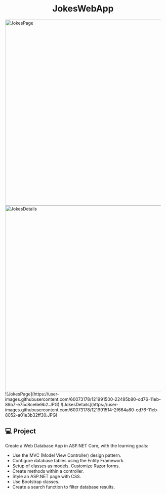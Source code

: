 <h1 align="center">JokesWebApp</h1>

<img src="https://user-images.githubusercontent.com/60073178/121991500-22495b80-cd76-11eb-89a7-e75c8ce6e9b2.JPG" alt="JokesPage" width="700" height="600">
<img src="https://user-images.githubusercontent.com/60073178/121991514-2f664a80-cd76-11eb-8052-a01e3b32ff30.JPG" alt="JokesDetails" width="700" height="600">
![JokesPage](https://user-images.githubusercontent.com/60073178/121991500-22495b80-cd76-11eb-89a7-e75c8ce6e9b2.JPG)
![JokesDetails](https://user-images.githubusercontent.com/60073178/121991514-2f664a80-cd76-11eb-8052-a01e3b32ff30.JPG)

## 💻 Project

Create a Web Database App in ASP.NET Core, with the learning goals:

- Use the MVC (Model View Controller) design pattern.
- Configure database tables using the Entity Framework.
- Setup of classes as models. Customize Razor forms.
- Create methods within a controller.
- Style an ASP.NET page with CSS.
- Use Bootstrap classes.
- Create a search function to filter database results.

